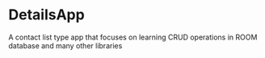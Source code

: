 # DetailsApp
A contact list type app that focuses on learning CRUD operations in ROOM database and many other libraries
